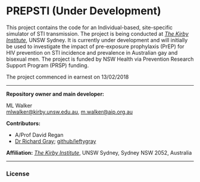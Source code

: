 # PREPSTI (Under Development)

This project contains the code for an Individual-based, site-specific simulator of STI transmission. The project is being conducted at [_The Kirby Institute_](https://kirby.unsw.edu.au/), UNSW Sydney. It is currently under development and will initially be used to investigate the impact of pre-exposure prophylaxis (PrEP) for HIV prevention on STI incidence and prevalence in Australian gay and bisexual men. The project is funded by NSW Health via Prevention Research Support Program (PRSP) funding. 


The project commenced in earnest on 13/02/2018

---
**Repository owner and main developer:** 

ML Walker <br>
mlwalker@kirby.unsw.edu.au, m.walker@aip.org.au

**Contributors:** 

- A/Prof David Regan
- [Dr Richard Gray](https://kirby.unsw.edu.au/people/dr-richard-gray); [github/leftygray](https://github.com/leftygray)

**Affiliation:** [_The Kirby Institute_](https://kirby.unsw.edu.au/), UNSW Sydney, Sydney NSW 2052, Australia

---

### License ###



